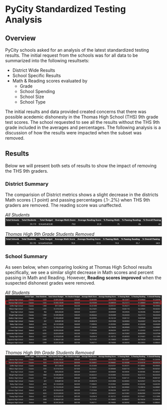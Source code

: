 # PyCity Standardized Testing Analysis

## Overview

PyCity schools asked for an analysis of the latest standardized testing results.  The initial request from the schools was for all data to be summarized into the following resultsets:

* District Wide Results
* School Specific Results
* Math & Reading scores evaluated by
  * Grade
  * School Spending
  * School Size
  * School Type
  
The initial results and data provided created concerns that there was possible acedemic dishonesty in the Thomas High School (THS) 9th grade test scores. The school requested to see all the results without the THS 9th grade included in the averages and percentages. The following analysis is a discussion of how the results were impacted when the subset was removed.

## Results

Below we will present both sets of results to show the impact of removing the THS 9th graders.  

### District Summary

The comparision of District metrics shows a slight decrease in the districts Math scores (.1 point) and passing percentages (.1-.2%) when THS 9th graders are removed.  The reading score was unaffected.

*All Students*     
![All Students District Summary](Resources/district_summary.png)

*Thomas High 9th Grade Students Removed*  
![THS 9th Removed District Summary](Resources/district_summary_THS9_removed.png)

### School Summary

As seen below, when comparing looking at Thomas High School results specifically, we see a similar slight decrease in Math scores and percent passing in Math and Reading. However, **Reading scores improved** when the suspected dishonest grades were removed.    

*All Students*     
![All Students District Summary](Resources/school_summary_sorted_overall_passing.png)

*Thomas High 9th Grade Students Removed*  
![THS 9th Removed District Summary](Resources/school_summary_sorted_overall_passing_THS9_removed.png)
